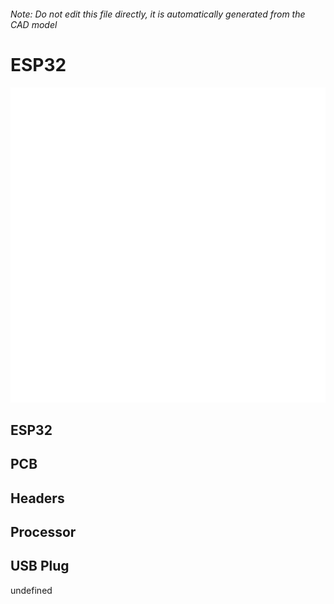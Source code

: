 ###### Note: Do not edit this file directly, it is automatically generated from the CAD model

# ESP32

![](/project.svg)

## ESP32


## PCB


## Headers


## Processor


## USB Plug


undefined



